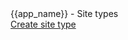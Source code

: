 
<div id="-view-top">
  <div id="-view-legend">{{app_name}} - Site types</div>
  <nav>
    <a href="" class="small-button">Create site type</a>
  </nav>
</div>
